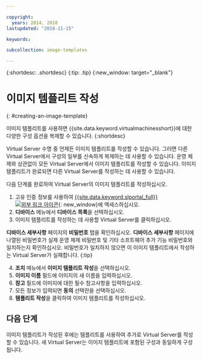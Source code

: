 ```yaml
---

copyright:
  years: 2014, 2018
lastupdated: "2018-11-15"

keywords:

subcollection: image-templates

---
```


{:shortdesc: .shortdesc}
{:tip: .tip}
{:new_window: target="_blank"}


# 이미지 템플리트 작성
{: #creating-an-image-template}

이미지 템플리트를 사용하면 {{site.data.keyword.virtualmachinesshort}}에 대한 다양한 구성 옵션을 복제할 수 있습니다.
{:shortdesc}

Virtual Server 수명 중 언제든 이미지 템플리트를 작성할 수 있습니다. 그러면 다른 Virtual Server에서 구성의 일부를 신속하게 복제하는 데 사용할 수 있습니다. 운영 체제와 상관없이 모든 Virtual Server에서 이미지 템플리트를 작성할 수 있습니다. 이미지 템플리트가 완료되면 다른 Virtual Server를 작성하는 데 사용할 수 있습니다.

다음 단계를 완료하여 Virtual Server의 이미지 템플리트를 작성하십시오.

1. 고유 인증 정보를 사용하여 [{{site.data.keyword.slportal_full}} ![외부 링크 아이콘](../../icons/launch-glyph.svg "외부 링크 아이콘")](https://control.softlayer.com/){: new_window}에 액세스하십시오.
2. **디바이스** 메뉴에서 **디바이스 목록**을 선택하십시오.
3. 이미지 템플리트를 작성하는 데 사용할 Virtual Server를 클릭하십시오.

  **디바이스 세부사항** 페이지의 **비밀번호** 탭을 확인하십시오. **디바이스 세부사항** 페이지에 나열된 비밀번호가 실제 운영 체제 비밀번호 및 기타 소프트웨어 추가 기능 비밀번호와 일치하는지 확인하십시오. 비밀번호가 일치하지 않으면 이 이미지 템플리트에서 작성하는 Virtual Server가 실패합니다.
  {:tip}

4. **조치** 메뉴에서 **이미지 템플리트 작성**을 선택하십시오.
5. **이미지 이름** 필드에 이미지의 새 이름을 입력하십시오.
6. **참고** 필드에 이미지에 대한 필수 참고사항을 입력하십시오.
7. 모든 정보가 입력되면 **동의** 선택란을 선택하십시오.
8. **템플리트 작성**을 클릭하여 이미지 템플리트를 작성하십시오.

## 다음 단계

이미지 템플리트가 작성된 후에는 템플리트를 사용하여 추가로 Virtual Server를 작성할 수 있습니다. 새 Virtual Server는
이미지 템플리트에 포함된 구성과 동일하게 구성됩니다.
